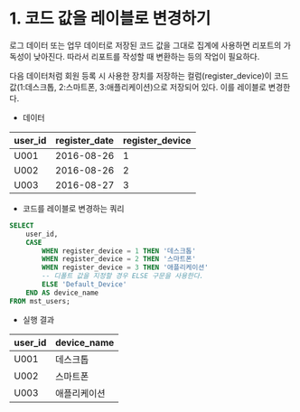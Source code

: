 # 1. 코드 값을 레이블로 변경하기

로그 데이터 또는 업무 데이터로 저장된 코드 값을 그대로 집계에 사용하면 리포트의 가독성이 낮아진다. 따라서 리포트를 작성할 때 변환하는 등의 작업이 필요하다.

다음 데이터처럼 회원 등록 시 사용한 장치를 저장하는 컬럼(register_device)이 코드 값(1:데스크톱, 2:스마트폰, 3:애플리케이션)으로 저장되어 있다. 이를 레이블로 변경한다.

- 데이터

| user_id | register_date | register_device |
| ------- | ------------- | --------------- |
| U001    | 2016-08-26    | 1               |
| U002    | 2016-08-26    | 2               |
| U003    | 2016-08-27    | 3               |

- 코드를 레이블로 변경하는 쿼리

```sql
SELECT
	user_id,
	CASE
    	WHEN register_device = 1 THEN '데스크톱'
		WHEN register_device = 2 THEN '스마트폰'
		WHEN register_device = 3 THEN '애플리케이션'
		-- 디폴트 값을 지정할 경우 ELSE 구문을 사용한다.
		ELSE 'Default_Device'
    END AS device_name
FROM mst_users;
```

- 실행 결과

| user_id | device_name  |
| ------- | ------------ |
| U001    | 데스크톱     |
| U002    | 스마트폰     |
| U003    | 애플리케이션 |